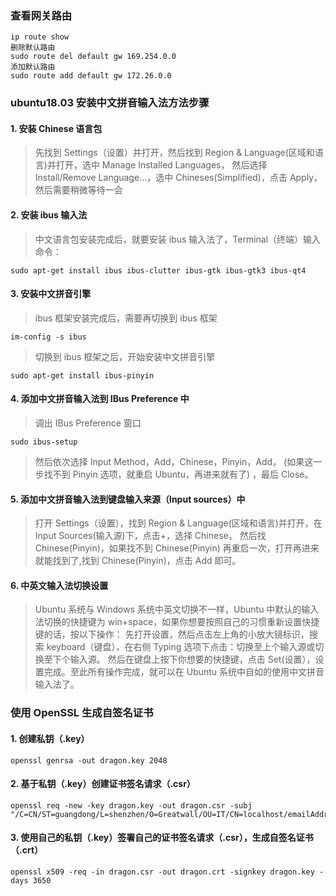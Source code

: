 ### 查看网关路由

```
ip route show
删除默认路由
sudo route del default gw 169.254.0.0
添加默认路由
sudo route add default gw 172.26.0.0
```

### ubuntu18.03 安装中文拼音输入法方法步骤

#### 1. 安装 Chinese 语言包

> 先找到 Settings（设置）并打开，然后找到 Region & Language(区域和语言)并打开，选中 Manage Installed Languages，
> 然后选择 Install/Remove Language...，选中 Chineses(Simplified)，点击 Apply，然后需要稍微等待一会

#### 2. 安装 ibus 输入法

> 中文语言包安装完成后，就要安装 ibus 输入法了，Terminal（终端）输入命令：

```
sudo apt-get install ibus ibus-clutter ibus-gtk ibus-gtk3 ibus-qt4
```

#### 3. 安装中文拼音引擎

> ibus 框架安装完成后，需要再切换到 ibus 框架

```
im-config -s ibus
```

> 切换到 ibus 框架之后，开始安装中文拼音引擎

```
sudo apt-get install ibus-pinyin
```

#### 4. 添加中文拼音输入法到 IBus Preference 中

> 调出 IBus Preference 窗口

```
sudo ibus-setup
```

> 然后依次选择 Input Method，Add，Chinese，Pinyin，Add，
> (如果这一步找不到 Pinyin 选项，就重启 Ubuntu，再进来就有了) ，最后 Close。

#### 5. 添加中文拼音输入法到键盘输入来源（Input sources）中

> 打开 Settings（设置），找到 Region & Language(区域和语言)并打开，在 Input Sources(输入源)下，点击+，选择 Chinese，
> 然后找 Chinese(Pinyin)，如果找不到 Chinese(Pinyin) 再重启一次，打开再进来就能找到了,找到 Chinese(Pinyin)，点击 Add 即可。

#### 6. 中英文输入法切换设置

> Ubuntu 系统与 Windows 系统中英文切换不一样，Ubuntu 中默认的输入法切换的快捷键为 win+space，如果你想要按照自己的习惯重新设置快捷键的话，按以下操作：
> 先打开设置，然后点击左上角的小放大镜标识，搜索 keyboard（键盘），在右侧 Typing 选项下点击：切换至上个输入源或切换至下个输入源。
> 然后在键盘上按下你想要的快捷键，点击 Set(设置），设置完成。至此所有操作完成，就可以在 Ubuntu 系统中自如的使用中文拼音输入法了。

### 使用 OpenSSL 生成自签名证书

#### 1. 创建私钥（.key）

```
openssl genrsa -out dragon.key 2048
```

#### 2. 基于私钥（.key）创建证书签名请求（.csr）

```
openssl req -new -key dragon.key -out dragon.csr -subj "/C=CN/ST=guangdong/L=shenzhen/O=Greatwall/OU=IT/CN=localhost/emailAddress=shb8845369@gmail.com"

```

#### 3. 使用自己的私钥（.key）签署自己的证书签名请求（.csr），生成自签名证书（.crt）

```
openssl x509 -req -in dragon.csr -out dragon.crt -signkey dragon.key -days 3650
```
